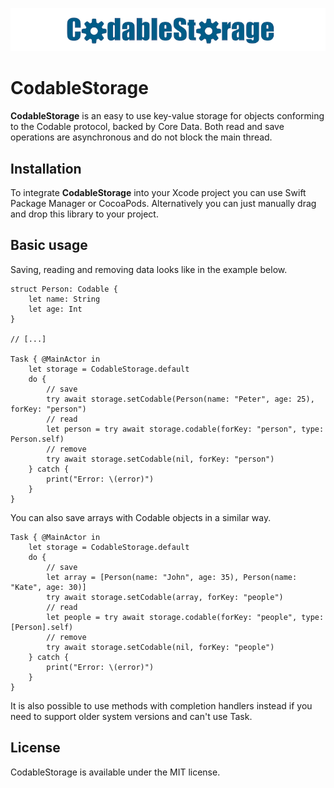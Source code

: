 ![Logo](./logo.png)

# CodableStorage

**CodableStorage** is an easy to use key-value storage for objects conforming to the Codable protocol, backed by Core Data. Both read and save operations are asynchronous and do not block the main thread.

## Installation

To integrate **CodableStorage** into your Xcode project you can use Swift Package Manager or CocoaPods. Alternatively you can just manually drag and drop this library to your project.

## Basic usage

Saving, reading and removing data looks like in the example below.

```
struct Person: Codable {
    let name: String
    let age: Int
}

// [...]

Task { @MainActor in
    let storage = CodableStorage.default
    do {
        // save
        try await storage.setCodable(Person(name: "Peter", age: 25), forKey: "person")
        // read
        let person = try await storage.codable(forKey: "person", type: Person.self)
        // remove
        try await storage.setCodable(nil, forKey: "person")
    } catch {
        print("Error: \(error)")
    }
}
```

You can also save arrays with Codable objects in a similar way.

```
Task { @MainActor in
    let storage = CodableStorage.default
    do {
        // save
        let array = [Person(name: "John", age: 35), Person(name: "Kate", age: 30)]
        try await storage.setCodable(array, forKey: "people")
        // read
        let people = try await storage.codable(forKey: "people", type: [Person].self)
        // remove
        try await storage.setCodable(nil, forKey: "people")
    } catch {
        print("Error: \(error)")
    }
}
```

It is also possible to use methods with completion handlers instead if you need to support older system versions and can't use Task.

## License

CodableStorage is available under the MIT license.
